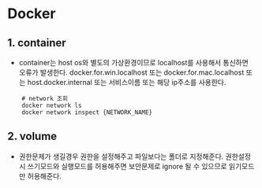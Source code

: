 # Docker
## 1. container
* container는 host os와 별도의 가상환경이므로 localhost를 사용해서 통신하면
오류가 발생한다. docker.for.win.localhost 또는 docker.for.mac.localhost 또는
host.docker.internal 또는 서비스이름 또는 해당 ip주소를 사용한다.
```shell
    # network 조회
    docker network ls 
    docker network inspect {NETWORK_NAME}
```
## 2. volume
* 권한문제가 생길경우 권한을 설정해주고 파일보다는 폴더로 지정해준다.
권한설정시 쓰기모드와 실행모드를 허용해주면 보안문제로 ignore 될 수 있으므로
읽기모드만 허용해준다.
